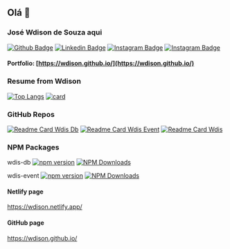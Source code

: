 ## Olá 👋
### José Wdison de Souza aqui
[![Github Badge](https://img.shields.io/badge/-Github-000?style=flat-square&logo=Github&logoColor=white&link=https://github.com/wdison)](https://github.com/wdison)
[![Linkedin Badge](https://img.shields.io/badge/-LinkedIn-blue?style=flat-square&logo=Linkedin&logoColor=white&link=https://www.linkedin.com/in/wdison/)](https://www.linkedin.com/in/wdison)
[![Instagram Badge](https://img.shields.io/badge/Instagram-E4405F?style=flat-square&logo=instagram&logoColor=white&link=https://www.instagram.com/josewdison/)](https://www.instagram.com/josewdison/)
[![Instagram Badge](https://img.shields.io/badge/Npm-red?style=flat-square&logo=npm&logoColor=white&link=https://www.npmjs.com/~wdison)](https://www.npmjs.com/~wdison)
#### Portfolio: [https://wdison.github.io/](https://wdison.github.io/)
### Resume from Wdison
[![Top Langs](https://github-readme-stats.vercel.app/api/top-langs/?username=wdison&layout=pie&theme=default)](https://github.com/wdison)
[![card](https://github-readme-stats.vercel.app/api?username=wdison&theme=default&show_icons=true&show=reviews,discussions_started,discussions_answered,prs_merged,prs_merged_percentage&rank_icon=github)](https://github.com/wdison)
### GitHub Repos
[![Readme Card Wdis Db](https://github-readme-stats.vercel.app/api/pin/?username=wdison&repo=wdis-db)](https://github.com/wdison/wdis-db)
[![Readme Card Wdis Event](https://github-readme-stats.vercel.app/api/pin/?username=wdison&repo=wdis-event)](https://github.com/wdison/wdis-event)
[![Readme Card Wdis](https://github-readme-stats.vercel.app/api/pin/?username=wdison&repo=wdis)](https://github.com/wdison/wdis)
### NPM Packages
wdis-db 
[![npm version](https://img.shields.io/npm/v/@wdis/db.svg?style=flat-square)](https://www.npmjs.com/package/@wdis/db) [![NPM Downloads](https://img.shields.io/npm/dm/@wdis/db.svg?style=flat-square)](http://npm-stat.com/charts.html?package=@wdis/db&from=2023-12-01)

wdis-event [![npm version](https://img.shields.io/npm/v/@wdis/event.svg?style=flat-square)](https://www.npmjs.com/package/@wdis/event) [![NPM Downloads](https://img.shields.io/npm/dm/@wdis/event.svg?style=flat-square)](http://npm-stat.com/charts.html?package=@wdis/event&from=2023-12-01)
#### Netlify page
https://wdison.netlify.app/
#### GitHub page
https://wdison.github.io/



<!--
**wdison/wdison** is a ✨ _special_ ✨ repository because its `README.md` (this file) appears on your GitHub profile.

Here are some ideas to get you started:

- 🔭 I’m currently working on ...
- 🌱 I’m currently learning ...
- 👯 I’m looking to collaborate on ...
- 🤔 I’m looking for help with ...
- 💬 Ask me about ...
- 📫 How to reach me: ...
- 😄 Pronouns: ...
- ⚡ Fun fact: ...
-->
